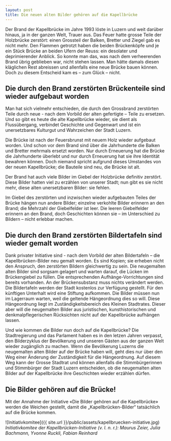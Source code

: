 ```yaml
---
layout: post
title: Die neuen alten Bilder gehören auf die Kapellbrücke
---
```


Der Brand der Kapellbrücke im Jahre 1993 löste in Luzern und weit darüber hinaus, ja in der ganzen Welt, Trauer aus. Das Feuer hatte grosse Teile der Holzbrücke zerstört: einen Grossteil der Balken, Bretter und Ziegel gab es nicht mehr. Den Flammen getrotzt haben die beiden Brückenköpfe und je ein Stück Brücke an beiden Ufern der Reuss: ein desolater und deprimierender Anblick. So konnte man das, was nach dem verheerenden Brand übrig geblieben war, nicht stehen lassen. Man hätte damals diesen kläglichen Rest abreissen und allenfalls eine neue Brücke bauen können. Doch zu diesem Entscheid kam es – zum Glück – nicht.

## Die durch den Brand zerstörten Brückenteile sind wieder aufgebaut worden
Man hat sich vielmehr entschieden, die durch den Grossbrand zerstörten Teile durch neue - nach dem Vorbild der alten gefertigte – Teile zu ersetzen. Und so gibt es heute die alte Kapellbrücke wieder, sie dient als Flussübergang, verbindet Geschichte und Gegenwart und ist ein unersetzbares Kulturgut und Wahrzeichen der Stadt Luzern.

Die Brücke ist nach der Feuersbrunst mit neuem Holz wieder aufgebaut worden. Und schon vor dem Brand sind über die Jahrhunderte die Balken und Bretter mehrmals ersetzt worden. Nur durch Erneuerung hat die Brücke die Jahrhunderte überlebt und nur durch Erneuerung hat sie ihre Identität bewahren können. Doch niemand spricht aufgrund dieses Umstandes von der neuen Kapellbrücke; die Bauteile sind neu, die Brücke ist alt.

Der Brand hat auch viele Bilder im Giebel der Holzbrücke definitiv zerstört. Diese Bilder hatten viel zu erzählen von unserer Stadt; nun gibt es sie nicht mehr, diese alten unersetzbaren Bilder: sie fehlen.

Im Giebel des zerstörten und inzwischen wieder aufgebauten Teiles der Brücke hängen nun andere Bilder; einzelne verkohlte Bilder erinnern an den Brand; die Mehrzahl der Giebelfelder ist leer. Die leeren Giebelfelder erinnern an den Brand, doch Geschichten können sie – im Unterschied zu Bildern – nicht erlebbar machen.

## Die durch den Brand zerstörten Bildertafeln sind wieder gemalt worden
Dank privater Initiative sind - nach dem Vorbild der alten Bildertafeln – die Kapellbrücken-Bilder neu gemalt worden. Es sind Kopien; sie erheben nicht den Anspruch, den zerstörten Bildern gleichwertig zu sein. Die neugemalten alten Bilder sind sorgsam gelagert und warten darauf, die Lücken im Brückengiebel zu füllen. Die entsprechenden Aufhänge-Vorrichtungen sind bereits vorhanden. An der Brückensubstanz muss nichts verändert werden. Die Bildertafeln werden der Stadt kostenlos zur Verfügung gestellt. Für den künftigen Unterhalt wird eine Stiftung aufkommen. Die Bilder müssen nun im Lagerraum warten, weil die geltende Hängeordnung dies so will. Diese Hängeordnung liegt im Zuständigkeitsbereich des Kleinen Stadtrates. Dieser aber will die neugemalten Bilder aus juristischen, kunsthistorischen und denkmalpflegerischen Rücksichten nicht auf der Kapellbrücke aufhängen lassen.

Und wie kommen die Bilder nun doch auf die Kapellbrücke?
Die Stadtregierung und das Parlament haben es in den letzen Jahren verpasst, den Bilderzyklus der Bevölkerung und unseren Gästen aus der ganzen Welt wieder zugänglich zu machen. Wenn die Bevölkerung Luzerns die neugemalten alten Bilder auf der Brücke haben will, geht dies nur über den Weg einer Änderung der Zuständigkeit für die Hängeordnung. Auf diesem Weg kann der Grosse Stadtrat und können allenfalls die Stimmbürgerinnen und Stimmbürger der Stadt Luzern entscheiden, ob die neugemalten alten Bilder auf der Kapellbrücke ihre Geschichten wieder erzählen dürfen.

## Die Bilder gehören auf die Brücke!
Mit der Annahme der Initiative «Die Bilder gehören auf die Kapellbrücke» werden die Weichen gestellt, damit die „Kapellbrücken-Bilder“ tatsächlich auf die Brücke kommen.

![Initiativkomitee]({{ site.url }}/public/assets/kapellbruecken-initiative.jpg)
*Initiativkomitee der Kapellbrücken-Initiative (v. l. n. r.): Maurus Zeier, Julia Bachmann, Yvonne Ruckli, Fabian Reinhard*
